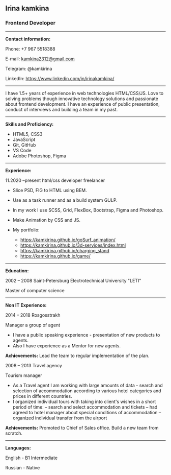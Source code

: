 ## Irina kamkina

### Frontend Developer

---

**Contact information:**

Phone: +7 967 5518388

E-mail: kamkina2312@gmail.com

Telegram: @kamkirina

LinkedIn: https://www.linkedin.com/in/irinakamkina/

---

I have 1.5+ years of experience in web technologies HTML/CSS/JS. Love to solving
problems though innovative technology solutions and passionate about frontend development. I have
an experience of public presentation, conduct of interviews and building a team in my past.

---

**Skills and Proficiency:**

- HTML5, CSS3
- JavaScript
- Git, GitHub
- VS Code
- Adobe Photoshop, Figma

---

**Experience:**

11.2020 –present html/css developer freelancer

- Slice PSD, FIG to HTML using BEM.
- Use as a task runner and as a build system GULP.
- In my work I use SCSS, Grid, FlexBox, Bootstrap, Figma and Photoshop.
- Make Animation by CSS and JS.

- My portfolio:
  - https://kamkirina.github.io/goSurf_animation/
  - https://kamkirina.github.io/3d-services/index.html
  - https://kamkirina.github.io/charging_stand
  - https://kamkirina.github.io/game/

---

**Education:**

2002 – 2008 Saint-Petersburg Electrotechnical University "LETI"

Master of computer science

---

**Non IT Experience:**

2014 – 2018 Rosgosstrakh

Manager a group of agent

- I have a public speaking experience - presentation of new products to agents.
- Also I have experience as a Mentor for new agents.

**Achievements:** Lead the team to regular implementation of the plan.

2008 – 2013 Travel agency

Tourism manager

- As a Travel agent I am working with large amounts of data - search
  and selection of accommodation according to various hotel categories and
  prices in different countries.
- I organized individual tours with taking into client's wishes in a short period of
  time:
  – search and select accommodation and tickets
  – had agreed to hotel manager about special conditions of accommodation
  – organized individual transfer from the airport

**Achievements:** Promoted to Chief of Sales office. Build a new team from
scratch.

---

**Languages:**

English - B1 Intermediate

Russian - Native
